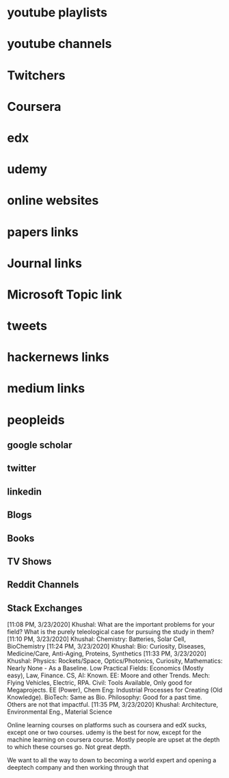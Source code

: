 # youtube playlists

# youtube channels

# Twitchers

# Coursera

# edx

# udemy

# online websites

# papers links

# Journal links

# Microsoft Topic link

# tweets

# hackernews links

# medium links

# peopleids

## google scholar

## twitter

## linkedin

## Blogs

## Books

## TV Shows

## Reddit Channels

## Stack Exchanges

[11:08 PM, 3/23/2020] Khushal: What are the important problems for your field? What is the purely teleological case for pursuing the study in them?
[11:10 PM, 3/23/2020] Khushal: Chemistry: Batteries, Solar Cell, BioChemistry
[11:24 PM, 3/23/2020] Khushal: Bio: Curiosity, Diseases, Medicine/Care, Anti-Aging, Proteins, Synthetics
[11:33 PM, 3/23/2020] Khushal: Physics: Rockets/Space, Optics/Photonics, Curiosity, Mathematics: Nearly None - As a Baseline. Low Practical Fields: Economics (Mostly easy), Law, Finance. CS, AI: Known. EE: Moore and other Trends. Mech: Flying Vehicles, Electric, RPA. Civil: Tools Available, Only good for Megaprojects. EE (Power), Chem Eng: Industrial Processes for Creating (Old Knowledge). BioTech: Same as Bio. Philosophy: Good for a past time. Others are not that impactful.
[11:35 PM, 3/23/2020] Khushal: Architecture, Environmental Eng., Material Science

Online learning courses on platforms such as coursera and edX sucks, except one or two courses.
udemy is the best for now, except for the machine learning on coursera course. Mostly people are upset at the depth to which these courses go. Not great depth. 

We want to all the way to down to becoming a world expert and opening a deeptech company and then working through that